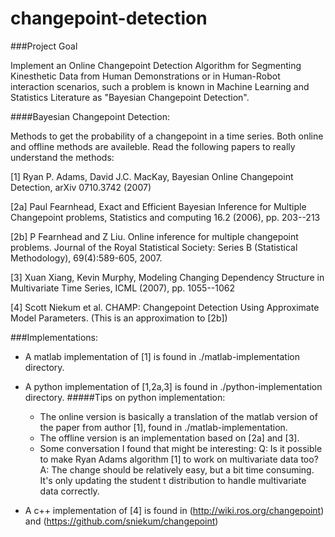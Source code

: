 # changepoint-detection

###Project Goal

Implement an Online Changepoint Detection Algorithm for Segmenting Kinesthetic Data from Human Demonstrations or in Human-Robot interaction scenarios, such a problem is known in Machine Learning and Statistics Literature as "Bayesian Changepoint Detection".

####Bayesian Changepoint Detection:

Methods to get the probability of a changepoint in a time series. Both online and offline methods are availeble. Read the following papers to really understand the methods:

[1] Ryan P. Adams, David J.C. MacKay, Bayesian Online Changepoint Detection, arXiv 0710.3742 (2007)

[2a] Paul Fearnhead, Exact and Efficient Bayesian Inference for Multiple Changepoint problems, Statistics and computing 16.2 (2006), pp. 203--213

[2b] P Fearnhead and Z Liu. Online inference for multiple changepoint problems. Journal of the Royal Statistical Society: Series B (Statistical Methodology), 69(4):589-605, 2007.

[3] Xuan Xiang, Kevin Murphy, Modeling Changing Dependency Structure in Multivariate Time Series, ICML (2007), pp. 1055--1062

[4] Scott Niekum et al. CHAMP: Changepoint Detection Using Approximate Model Parameters.
(This is an approximation to [2b])

###Implementations:
- A matlab implementation of [1] is found in ./matlab-implementation directory. 

- A python implementation of [1,2a,3] is found in ./python-implementation directory.
#####Tips on python implementation:
  - The online version is basically a translation of the matlab version of the paper from
  author [1], found in ./matlab-implementation.
  - The offline version is an implementation based on [2a] and [3].
  - Some conversation I found that might be interesting:
  Q: Is it possible to make Ryan Adams algorithm [1] to work on multivariate data too?
  A: The change should be relatively easy, but a bit time consuming. It's only updating the student t distribution to handle multivariate data correctly. 

- A c++ implementation of [4] is found in (http://wiki.ros.org/changepoint) and
(https://github.com/sniekum/changepoint) 


